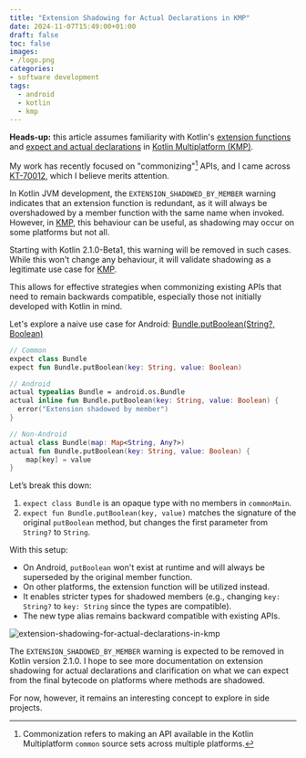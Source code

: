 ```yaml
---
title: "Extension Shadowing for Actual Declarations in KMP"
date: 2024-11-07T15:49:00+01:00
draft: false
toc: false
images:
- /logo.png
categories:
- software development
tags:
  - android
  - kotlin
  - kmp
---
```


**Heads-up:** this article assumes familiarity with Kotlin's [extension functions](https://kotlinlang.org/docs/extensions.html) and [expect and actual declarations](https://kotlinlang.org/docs/multiplatform-expect-actual.html) in [Kotlin Multiplatform (KMP)](https://kotlinlang.org/docs/multiplatform.html).

My work has recently focused on "commonizing"[^1] APIs, and I came across [KT-70012](https://youtrack.jetbrains.com/issue/KT-70012/EXTENSIONSHADOWEDBYMEMBER-shouldnt-be-reported-for-actual-declarations), which I believe merits attention.

In Kotlin JVM development, the `EXTENSION_SHADOWED_BY_MEMBER` warning indicates that an extension function is redundant, as it will always be overshadowed by a member function with the same name when invoked. However, in [KMP](https://kotlinlang.org/docs/multiplatform.html), this behaviour can be useful, as shadowing may occur on some platforms but not all.

Starting with Kotlin 2.1.0-Beta1, this warning will be removed in such cases. While this won't change any behaviour, it will validate shadowing as a legitimate use case for [KMP](https://kotlinlang.org/docs/multiplatform.html).

This allows for effective strategies when commonizing existing APIs that need to remain backwards compatible, especially those not initially developed with Kotlin in mind.

Let's explore a naive use case for Android: [Bundle.putBoolean(String?, Boolean)](https://developer.android.com/reference/android/os/BaseBundle#putBoolean(java.lang.String,%20boolean))

```kotlin
// Common
expect class Bundle
expect fun Bundle.putBoolean(key: String, value: Boolean)

// Android
actual typealias Bundle = android.os.Bundle
actual inline fun Bundle.putBoolean(key: String, value: Boolean) {
  error("Extension shadowed by member")
}

// Non-Android
actual class Bundle(map: Map<String, Any?>)
actual fun Bundle.putBoolean(key: String, value: Boolean) {
    map[key] = value
}
```

Let’s break this down:

1. `expect class Bundle` is an opaque type with no members in `commonMain`.
2. `expect fun Bundle.putBoolean(key, value)` matches the signature of the original `putBoolean` method, but changes the first parameter from `String?` to `String`.

With this setup:

- On Android, `putBoolean` won't exist at runtime and will always be superseded by the original member function.
- On other platforms, the extension function will be utilized instead.
- It enables stricter types for shadowed members (e.g., changing `key: String?` to `key: String` since the types are compatible).
- The new type alias remains backward compatible with existing APIs.

![extension-shadowing-for-actual-declarations-in-kmp](/images/extension-shadowing-for-actual-declarations-in-kmp.png)

The `EXTENSION_SHADOWED_BY_MEMBER` warning is expected to be removed in Kotlin version 2.1.0. I hope to see more documentation on extension shadowing for actual declarations and clarification on what we can expect from the final bytecode on platforms where methods are shadowed.

For now, however, it remains an interesting concept to explore in side projects.

[^1]: Commonization refers to making an API available in the Kotlin Multiplatform `common` source sets across multiple platforms.
